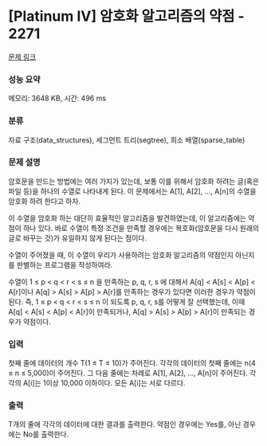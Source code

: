 # [Platinum IV] 암호화 알고리즘의 약점 - 2271 

[문제 링크](https://www.acmicpc.net/problem/2271) 

### 성능 요약

메모리: 3648 KB, 시간: 496 ms

### 분류

자료 구조(data_structures), 세그먼트 트리(segtree), 희소 배열(sparse_table)

### 문제 설명

<p>암호문을 만드는 방법에는 여러 가지가 있는데, 보통 이를 위해서 암호화 하려는 글(혹은 파일 등)을 하나의 수열로 나타내게 된다. 이 문제에서는 A[1], A[2], …, A[n]의 수열을 암호화 하려 한다고 하자.</p>

<p>이 수열을 암호화 하는 대단히 효율적인 알고리즘을 발견하였는데, 이 알고리즘에는 약점이 하나 있다. 바로 수열이 특정 조건을 만족할 경우에는 복호화(암호문을 다시 원래의 글로 바꾸는 것)가 유일하지 않게 된다는 점이다.</p>

<p>수열이 주어졌을 때, 이 수열이 우리가 사용하려는 암호화 알고리즘의 약점인지 아닌지를 판별하는 프로그램을 작성하여라.</p>

<p>수열이 1 ≤ p < q < r < s ≤ n 을 만족하는 p, q, r, s 에 대해서 A[q] < A[s] < A[p] < A[r]이나 A[q] > A[s] > A[p] > A[r]를 만족하는 경우가 있다면 이러한 경우가 약점이 된다. 즉, 1 ≤ p < q < r < s ≤ n 이 되도록 p, q, r, s를 어떻게 잘 선택했는데, 이때 A[q] < A[s] < A[p] < A[r]이 만족되거나, A[q] > A[s] > A[p] > A[r]이 만족되는 경우가 약점이다.</p>

### 입력 

 <p>첫째 줄에 데이터의 개수 T(1 ≤ T ≤ 10)가 주어진다. 각각의 데이터의 첫째 줄에는 n(4 ≤ n ≤ 5,000)이 주어진다. 그 다음 줄에는 차례로 A[1], A[2], …, A[n]이 주어진다. 각각의 A[i]는 1이상 10,000 이하이다. 모든 A[i]는 서로 다르다.</p>

### 출력 

 <p>T개의 줄에 각각의 데이터에 대한 결과를 출력한다. 약점인 경우에는 Yes를, 아닌 경우에는 No를 출력한다.</p>

